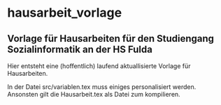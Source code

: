 # hausarbeit_vorlage
## Vorlage für Hausarbeiten für den Studiengang Sozialinformatik an der HS Fulda

Hier entsteht eine (hoffentlich) laufend aktuallisierte Vorlage für Hausarbeiten.

In der Datei src/variablen.tex muss einiges personalisiert werden. Ansonsten gilt die Hausarbeit.tex als Datei zum kompilieren.
